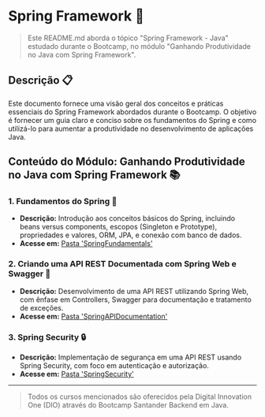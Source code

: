 # Spring Framework 🌱

> Este README.md aborda o tópico "Spring Framework - Java" estudado durante o Bootcamp, no módulo "Ganhando Produtividade no Java com Spring Framework".

## Descrição 📋

Este documento fornece uma visão geral dos conceitos e práticas essenciais do Spring Framework abordados durante o Bootcamp. O objetivo é fornecer um guia claro e conciso sobre os fundamentos do Spring e como utilizá-lo para aumentar a produtividade no desenvolvimento de aplicações Java.

## Conteúdo do Módulo: Ganhando Produtividade no Java com Spring Framework 📚

### **1. Fundamentos do Spring 🌟**

- **Descrição:** Introdução aos conceitos básicos do Spring, incluindo beans versus components, escopos (Singleton e Prototype), propriedades e valores, ORM, JPA, e conexão com banco de dados. 
- **Acesse em:** [Pasta 'SpringFundamentals'](SpringFundamentals)

### **2. Criando uma API REST Documentada com Spring Web e Swagger 📄**

- **Descrição:** Desenvolvimento de uma API REST utilizando Spring Web, com ênfase em Controllers, Swagger para documentação e tratamento de exceções.
- **Acesse em:** [Pasta 'SpringAPIDocumentation'](SpringAPIDocumentation)

### **3. Spring Security 🔒**

- **Descrição:** Implementação de segurança em uma API REST usando Spring Security, com foco em autenticação e autorização.
- **Acesse em:** [Pasta 'SpringSecurity'](SpringSecurity)

---

> Todos os cursos mencionados são oferecidos pela Digital Innovation One (DIO) através do Bootcamp Santander Backend em Java.
